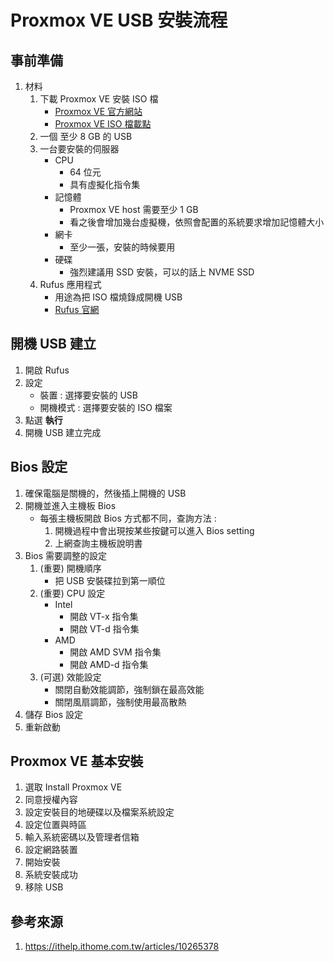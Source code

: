Proxmox VE USB 安裝流程
===

事前準備
---

1. 材料
    1. 下載 Proxmox VE 安裝 ISO 檔
        - [Proxmox VE 官方網站](https://www.proxmox.com/en/proxmox-ve)
        - [Proxmox VE ISO 檔載點](https://www.proxmox.com/en/downloads/category/iso-images-pve)
    2. 一個 至少 8 GB 的 USB
    3. 一台要安裝的伺服器
        - CPU
          - 64 位元
          - 具有虛擬化指令集
        - 記憶體
          - Proxmox VE host 需要至少 1 GB
          - 看之後會增加幾台虛擬機，依照會配置的系統要求增加記憶體大小
        - 網卡
          - 至少一張，安裝的時候要用
        - 硬碟
          - 強烈建議用 SSD 安裝，可以的話上 NVME SSD
    4. Rufus 應用程式
        - 用途為把 ISO 檔燒錄成開機 USB
        - [Rufus 官網](https://rufus.ie/)

開機 USB 建立
---

1. 開啟 Rufus
2. 設定
    - 裝置 : 選擇要安裝的 USB
    - 開機模式 : 選擇要安裝的 ISO 檔案
3. 點選 **執行**
4. 開機 USB 建立完成

Bios 設定
---

1. 確保電腦是關機的，然後插上開機的 USB
2. 開機並進入主機板 Bios
    - 每張主機板開啟 Bios 方式都不同，查詢方法 :
        1. 開機過程中會出現按某些按鍵可以進入 Bios setting
        2. 上網查詢主機板說明書
3. Bios 需要調整的設定
    1. (重要) 開機順序
        - 把 USB 安裝碟拉到第一順位
    2. (重要) CPU 設定
        - Intel
            - 開啟 VT-x 指令集
            - 開啟 VT-d 指令集
        - AMD
            - 開啟 AMD SVM 指令集
            - 開啟 AMD-d 指令集
    3. (可選) 效能設定
        - 關閉自動效能調節，強制鎖在最高效能
        - 關閉風扇調節，強制使用最高散熱
4. 儲存 Bios 設定
5. 重新啟動

Proxmox VE 基本安裝
---

1. 選取 Install Proxmox VE
2. 同意授權內容
3. 設定安裝目的地硬碟以及檔案系統設定
4. 設定位置與時區
5. 輸入系統密碼以及管理者信箱
6. 設定網路裝置
7. 開始安裝
8. 系統安裝成功
9. 移除 USB

參考來源
---
1. https://ithelp.ithome.com.tw/articles/10265378
